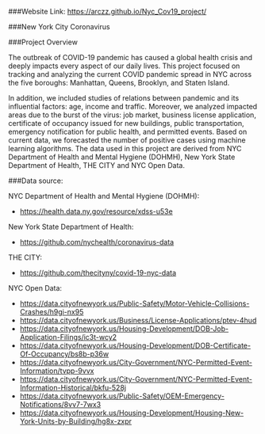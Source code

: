 ###Website Link: https://arczz.github.io/Nyc_Cov19_project/

###New York City Coronavirus



###Project Overview 

The outbreak of COVID-19 pandemic has caused a global health crisis and deeply impacts every aspect of our daily lives. This project focused on tracking and analyzing the current COVID pandemic spread in NYC across the five boroughs: Manhattan, Queens, Brooklyn, and Staten Island. 

In addition, we included studies of relations between pandemic and its influential factors: age, income and traffic. Moreover, we analyzed impacted areas due to the burst of the virus: job market, business license application, certificate of occupancy issued for new buildings, public transportation, emergency notification for public health, and permitted events. Based on current data, we forecasted the number of positive cases using machine learning algorithms. The data used in this project are derived from NYC Department of Health and Mental Hygiene (DOHMH), New York State Department of Health, THE CITY and NYC Open Data.

###Data source:

NYC Department of Health and Mental Hygiene (DOHMH):

- https://health.data.ny.gov/resource/xdss-u53e

New York State Department of Health:

- https://github.com/nychealth/coronavirus-data

THE CITY:

- https://github.com/thecityny/covid-19-nyc-data

NYC Open Data:

- https://data.cityofnewyork.us/Public-Safety/Motor-Vehicle-Collisions-Crashes/h9gi-nx95
- https://data.cityofnewyork.us/Business/License-Applications/ptev-4hud
- https://data.cityofnewyork.us/Housing-Development/DOB-Job-Application-Filings/ic3t-wcy2
- https://data.cityofnewyork.us/Housing-Development/DOB-Certificate-Of-Occupancy/bs8b-p36w
- https://data.cityofnewyork.us/City-Government/NYC-Permitted-Event-Information/tvpp-9vvx
- https://data.cityofnewyork.us/City-Government/NYC-Permitted-Event-Information-Historical/bkfu-528j
- https://data.cityofnewyork.us/Public-Safety/OEM-Emergency-Notifications/8vv7-7wx3
- https://data.cityofnewyork.us/Housing-Development/Housing-New-York-Units-by-Building/hg8x-zxpr





